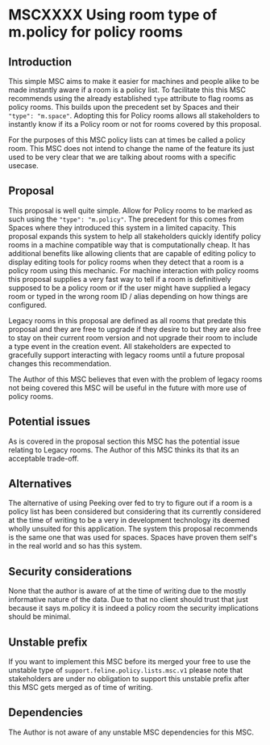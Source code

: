 # MSCXXXX Using room type of m.policy for policy rooms

## Introduction

This simple MSC aims to make it easier for machines and people alike to be made instantly aware if a 
room is a policy list. To facilitate this this MSC recommends using the already established `type` 
attribute to flag rooms as policy rooms. This builds upon the precedent set by Spaces and their 
`"type": "m.space"`. Adopting this for Policy rooms allows all stakeholders to instantly know if its 
a Policy room or not for rooms covered by this proposal. 

For the purposes of this MSC policy lists can at times be called a policy room. This MSC does not intend 
to change the name of the feature its just used to be very clear that we are talking about rooms with a 
specific usecase. 

## Proposal

This proposal is well quite simple. Allow for Policy rooms to be marked as such using the 
`"type": "m.policy"`. The precedent for this comes from Spaces where they introduced this system in a
limited capacity. This proposal expands this system to help all stakeholders quickly identify 
policy rooms in a machine compatible way that is computationally cheap. It has additional benefits like
allowing clients that are capable of editing policy to display editing tools for policy rooms when they
detect that a room is a policy room using this mechanic. For machine interaction with policy rooms this
proposal supplies a very fast way to tell if a room is definitively supposed to be a policy room or if 
the user might have supplied a legacy room or typed in the wrong room ID / alias depending on how things
are configured. 

Legacy rooms in this proposal are defined as all rooms that predate this proposal and they are free to upgrade
if they desire to but they are also free to stay on their current room version and not upgrade their
room to include a type event in the creation event. All stakeholders are expected to gracefully support 
interacting with legacy rooms until a future proposal changes this recommendation. 

The Author of this MSC believes that even with the problem of legacy rooms not being covered this MSC will
be useful in the future with more use of policy rooms. 


## Potential issues

As is covered in the proposal section this MSC has the potential issue relating to Legacy rooms.
The Author of this MSC thinks its that its an acceptable trade-off. 


## Alternatives

The alternative of using Peeking over fed to try to figure out if a room is a policy list has been
considered but considering that its currently considered at the time of writing to be a very in development
technology its deemed wholly unsuited for this application. The system this proposal recommends is the same
one that was used for spaces. Spaces have proven them self's in the real world and so has this system.

## Security considerations

None that the author is aware of at the time of writing due to the mostly informative nature of the data.
Due to that no client should trust that just because it says m.policy it is indeed a policy room the security
implications should be minimal.

## Unstable prefix

If you want to implement this MSC before its merged your free to use the unstable type of 
`support.feline.policy.lists.msc.v1` please note that stakeholders are under no obligation to support this
unstable prefix after this MSC gets merged as of time of writing. 

## Dependencies

The Author is not aware of any unstable MSC dependencies for this MSC.
